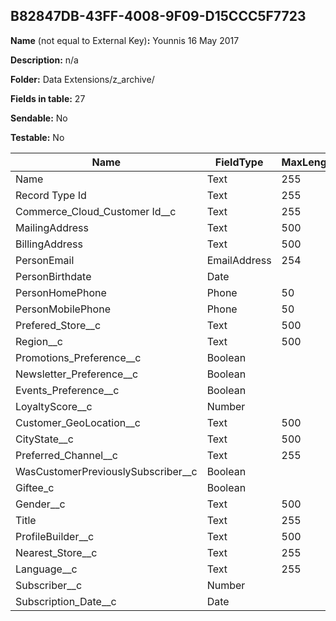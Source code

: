 ## B82847DB-43FF-4008-9F09-D15CCC5F7723

**Name** (not equal to External Key)**:** Younnis 16 May 2017

**Description:** n/a

**Folder:** Data Extensions/z_archive/

**Fields in table:** 27

**Sendable:** No

**Testable:** No

| Name | FieldType | MaxLength | IsPrimaryKey | IsNullable | DefaultValue |
| --- | --- | --- | --- | --- | --- |
| Name | Text | 255 | - | + |  |
| Record Type Id | Text | 255 | - | + |  |
| Commerce_Cloud_Customer Id__c | Text | 255 | - | + |  |
| MailingAddress | Text | 500 | - | + |  |
| BillingAddress | Text | 500 | - | + |  |
| PersonEmail | EmailAddress | 254 | - | + |  |
| PersonBirthdate | Date |  | - | + |  |
| PersonHomePhone | Phone | 50 | - | + |  |
| PersonMobilePhone | Phone | 50 | - | + |  |
| Prefered_Store__c | Text | 500 | - | + |  |
| Region__c | Text | 500 | - | + |  |
| Promotions_Preference__c | Boolean |  | - | + |  |
| Newsletter_Preference__c | Boolean |  | - | + |  |
| Events_Preference__c | Boolean |  | - | + |  |
| LoyaltyScore__c | Number |  | - | + |  |
| Customer_GeoLocation__c | Text | 500 | - | + |  |
| CityState__c | Text | 500 | - | + |  |
| Preferred_Channel__c | Text | 255 | - | + |  |
| WasCustomerPreviouslySubscriber__c | Boolean |  | - | + |  |
| Giftee_c | Boolean |  | - | + |  |
| Gender__c | Text | 500 | - | + |  |
| Title | Text | 255 | - | + |  |
| ProfileBuilder__c | Text | 500 | - | + |  |
| Nearest_Store__c | Text | 255 | - | + |  |
| Language__c | Text | 255 | - | + |  |
| Subscriber__c | Number |  | - | + |  |
| Subscription_Date__c | Date |  | - | + |  |
